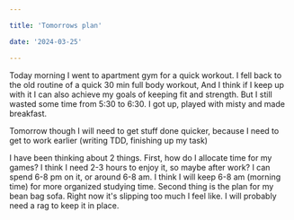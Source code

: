 ```yaml
---

title: 'Tomorrows plan'

date: '2024-03-25'

---
```


Today morning I went to apartment gym for a quick workout. 
I fell back to the old routine of a quick 30 min full body workout,
And I think if I keep up with it I can also achieve my goals of 
keeping fit and strength.
But I still wasted some time from 5:30 to 6:30. I got up, played
with misty and made breakfast.

Tomorrow though I will need to get stuff done quicker, because I 
need to get to work earlier (writing TDD, finishing up my task)

I have been thinking about 2 things. First, how do I allocate time
for my games? I think I need 2-3 hours to enjoy it, so maybe after work? I can spend 6-8 pm on it, or around 6-8 am. I think I will keep 6-8 am (morning time) for more organized studying time.
Second thing is the plan for my bean bag sofa. Right now it's slipping too much I feel like.
I will probably need a rag to keep it in place.

